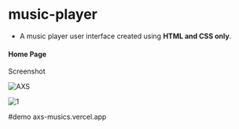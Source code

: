 
# music-player
- A music player user interface created using **HTML and CSS only**.

#### Home Page

Screenshot

![AXS](https://user-images.githubusercontent.com/79587101/231710060-aca16755-ff80-48ec-8a98-9d9357d5b94c.png)


![1](https://user-images.githubusercontent.com/79587101/231710077-a9690115-6353-4a70-ac91-9714951cb696.png)


#demo
axs-musics.vercel.app
